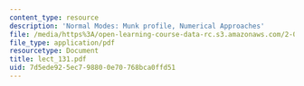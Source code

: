 ```yaml
---
content_type: resource
description: 'Normal Modes: Munk profile, Numerical Approaches'
file: /media/https%3A/open-learning-course-data-rc.s3.amazonaws.com/2-068-computational-ocean-acoustics-13-853-spring-2003/7d5ede925ec798800e70768bca0ffd51_lect_131.pdf
file_type: application/pdf
resourcetype: Document
title: lect_131.pdf
uid: 7d5ede92-5ec7-9880-0e70-768bca0ffd51
---
```

